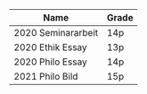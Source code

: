 | Name               | Grade |
| ------------------ | ----- |
| 2020 Seminararbeit | 14p   |
| 2020 Ethik Essay   | 13p   |
| 2020 Philo Essay   | 14p   |
| 2021 Philo Bild    | 15p   |
